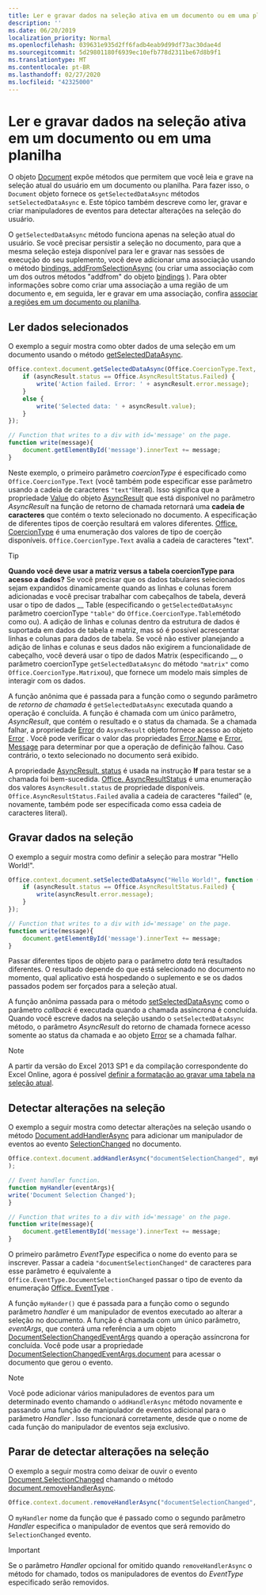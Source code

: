 ```yaml
---
title: Ler e gravar dados na seleção ativa em um documento ou em uma planilha
description: ''
ms.date: 06/20/2019
localization_priority: Normal
ms.openlocfilehash: 039631e935d2ff6fadb4eab9d99df73ac30dae4d
ms.sourcegitcommit: 5d29801180f6939ec10efb778d2311be67d8b9f1
ms.translationtype: MT
ms.contentlocale: pt-BR
ms.lasthandoff: 02/27/2020
ms.locfileid: "42325000"
---
```

# <a name="read-and-write-data-to-the-active-selection-in-a-document-or-spreadsheet"></a>Ler e gravar dados na seleção ativa em um documento ou em uma planilha

O objeto [Document](/javascript/api/office/office.document) expõe métodos que permitem que você leia e grave na seleção atual do usuário em um documento ou planilha. Para fazer isso, o `Document` objeto fornece os `getSelectedDataAsync` métodos `setSelectedDataAsync` e. Este tópico também descreve como ler, gravar e criar manipuladores de eventos para detectar alterações na seleção do usuário.

O `getSelectedDataAsync` método funciona apenas na seleção atual do usuário. Se você precisar persistir a seleção no documento, para que a mesma seleção esteja disponível para ler e gravar nas sessões de execução do seu suplemento, você deve adicionar uma associação usando o método [bindings. addFromSelectionAsync](/javascript/api/office/office.bindings#addfromselectionasync-bindingtype--options--callback-) (ou criar uma associação com um dos outros métodos "addfrom" do objeto [bindings](/javascript/api/office/office.bindings) ). Para obter informações sobre como criar uma associação a uma região de um documento e, em seguida, ler e gravar em uma associação, confira [associar a regiões em um documento ou planilha](bind-to-regions-in-a-document-or-spreadsheet.md).


## <a name="read-selected-data"></a>Ler dados selecionados


O exemplo a seguir mostra como obter dados de uma seleção em um documento usando o método [getSelectedDataAsync](/javascript/api/office/office.document#getselecteddataasync-coerciontype--options--callback-).


```js
Office.context.document.getSelectedDataAsync(Office.CoercionType.Text, function (asyncResult) {
    if (asyncResult.status == Office.AsyncResultStatus.Failed) {
        write('Action failed. Error: ' + asyncResult.error.message);
    }
    else {
        write('Selected data: ' + asyncResult.value);
    }
});

// Function that writes to a div with id='message' on the page.
function write(message){
    document.getElementById('message').innerText += message; 
}
```

Neste exemplo, o primeiro parâmetro _coercionType_ é especificado como `Office.CoercionType.Text` (você também pode especificar esse parâmetro usando a cadeia de caracteres `"text"`literal). Isso significa que a propriedade [Value](/javascript/api/office/office.asyncresult#status) do objeto [AsyncResult](/javascript/api/office/office.asyncresult) que está disponível no parâmetro _AsyncResult_ na função de retorno de chamada retornará uma **cadeia de caracteres** que contém o texto selecionado no documento. A especificação de diferentes tipos de coerção resultará em valores diferentes. [Office. CoercionType](/javascript/api/office/office.coerciontype) é uma enumeração dos valores de tipo de coerção disponíveis. `Office.CoercionType.Text` avalia a cadeia de caracteres "text".


> [!TIP]
> **Quando você deve usar a matriz versus a tabela coercionType para acesso a dados?** Se você precisar que os dados tabulares selecionados sejam expandidos dinamicamente quando as linhas e colunas forem adicionadas e você precisar trabalhar com cabeçalhos de tabela, deverá usar o tipo de dados __ Table (especificando o `getSelectedDataAsync` parâmetro coercionType `"table"` do `Office.CoercionType.Table`método como ou). A adição de linhas e colunas dentro da estrutura de dados é suportada em dados de tabela e matriz, mas só é possível acrescentar linhas e colunas para dados de tabela. Se você não estiver planejando a adição de linhas e colunas e seus dados não exigirem a funcionalidade de cabeçalho, você deverá usar o tipo de dados Matrix (especificando __ o parâmetro coercionType `getSelectedDataAsync` do método `"matrix"` como `Office.CoercionType.Matrix`ou), que fornece um modelo mais simples de interagir com os dados.

A função anônima que é passada para a função como o segundo parâmetro de _retorno de chamada_ é `getSelectedDataAsync` executada quando a operação é concluída. A função é chamada com um único parâmetro, _AsyncResult_, que contém o resultado e o status da chamada. Se a chamada falhar, a propriedade [Error](/javascript/api/office/office.asyncresult#asynccontext) do `AsyncResult` objeto fornece acesso ao objeto [Error](/javascript/api/office/office.error) . Você pode verificar o valor das propriedades [Error.Name](/javascript/api/office/office.error#name) e [Error. Message](/javascript/api/office/office.error#message) para determinar por que a operação de definição falhou. Caso contrário, o texto selecionado no documento será exibido.

A propriedade [AsyncResult. status](/javascript/api/office/office.asyncresult#error) é usada na instrução **If** para testar se a chamada foi bem-sucedida. [Office. AsyncResultStatus](/javascript/api/office/office.asyncresult#status) é uma enumeração dos valores `AsyncResult.status` de propriedade disponíveis. `Office.AsyncResultStatus.Failed` avalia a cadeia de caracteres "failed" (e, novamente, também pode ser especificada como essa cadeia de caracteres literal).


## <a name="write-data-to-the-selection"></a>Gravar dados na seleção


O exemplo a seguir mostra como definir a seleção para mostrar "Hello World!".


```js
Office.context.document.setSelectedDataAsync("Hello World!", function (asyncResult) {
    if (asyncResult.status == Office.AsyncResultStatus.Failed) {
        write(asyncResult.error.message);
    }
});

// Function that writes to a div with id='message' on the page.
function write(message){
    document.getElementById('message').innerText += message;
}
```

Passar diferentes tipos de objeto para o parâmetro _data_ terá resultados diferentes. O resultado depende do que está selecionado no documento no momento, qual aplicativo está hospedando o suplemento e se os dados passados podem ser forçados para a seleção atual.

A função anônima passada para o método [setSelectedDataAsync](/javascript/api/office/office.document#setselecteddataasync-data--options--callback-) como o parâmetro _callback_ é executada quando a chamada assíncrona é concluída. Quando você escreve dados na seleção usando o `setSelectedDataAsync` método, o parâmetro _AsyncResult_ do retorno de chamada fornece acesso somente ao status da chamada e ao objeto [Error](/javascript/api/office/office.error) se a chamada falhar.

> [!NOTE]
> A partir da versão do Excel 2013 SP1 e da compilação correspondente do Excel Online, agora é possível [definir a formatação ao gravar uma tabela na seleção atual](../excel/excel-add-ins-tables.md).


## <a name="detect-changes-in-the-selection"></a>Detectar alterações na seleção


O exemplo a seguir mostra como detectar alterações na seleção usando o método [Document.addHandlerAsync](/javascript/api/office/office.document#addhandlerasync-eventtype--handler--options--callback-) para adicionar um manipulador de eventos ao evento [SelectionChanged](/javascript/api/office/office.documentselectionchangedeventargs) no documento.


```js
Office.context.document.addHandlerAsync("documentSelectionChanged", myHandler, function(result){}
);

// Event handler function.
function myHandler(eventArgs){
write('Document Selection Changed');
}

// Function that writes to a div with id='message' on the page.
function write(message){
    document.getElementById('message').innerText += message;
}
```

O primeiro parâmetro _EventType_ especifica o nome do evento para se inscrever. Passar a cadeia `"documentSelectionChanged"` de caracteres para esse parâmetro é equivalente a `Office.EventType.DocumentSelectionChanged` passar o tipo de evento da enumeração [Office. EventType](/javascript/api/office/office.eventtype) .

A função `myHander()` que é passada para a função como o segundo parâmetro _handler_ é um manipulador de eventos executado ao alterar a seleção no documento. A função é chamada com um único parâmetro, _eventArgs_, que conterá uma referência a um objeto [DocumentSelectionChangedEventArgs](/javascript/api/office/office.documentselectionchangedeventargs) quando a operação assíncrona for concluída. Você pode usar a propriedade [DocumentSelectionChangedEventArgs.document](/javascript/api/office/office.documentselectionchangedeventargs#document) para acessar o documento que gerou o evento.


> [!NOTE]
> Você pode adicionar vários manipuladores de eventos para um determinado evento chamando o `addHandlerAsync` método novamente e passando uma função de manipulador de eventos adicional para o parâmetro _Handler_ . Isso funcionará corretamente, desde que o nome de cada função do manipulador de eventos seja exclusivo.


## <a name="stop-detecting-changes-in-the-selection"></a>Parar de detectar alterações na seleção


O exemplo a seguir mostra como deixar de ouvir o evento [Document.SelectionChanged](/javascript/api/office/office.documentselectionchangedeventargs) chamando o método [document.removeHandlerAsync](/javascript/api/office/office.document#removehandlerasync-eventtype--options--callback-).


```js
Office.context.document.removeHandlerAsync("documentSelectionChanged", {handler:myHandler}, function(result){});
```

O `myHandler` nome da função que é passado como o segundo parâmetro _Handler_ especifica o manipulador de eventos que será removido do `SelectionChanged` evento.


> [!IMPORTANT]
> Se o parâmetro _Handler_ opcional for omitido quando `removeHandlerAsync` o método for chamado, todos os manipuladores de eventos do _EventType_ especificado serão removidos.
